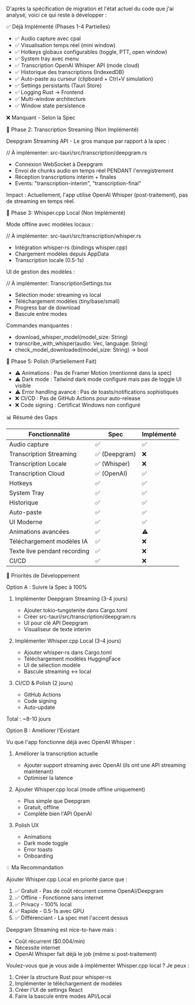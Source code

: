 D'après la spécification de migration et l'état actuel du code que j'ai analysé, voici ce qui reste à développer :

✅ Déjà Implémenté (Phases 1-4 Partielles)

- ✅ Audio capture avec cpal
- ✅ Visualisation temps réel (mini window)
- ✅ Hotkeys globaux configurables (toggle, PTT, open window)
- ✅ System tray avec menu
- ✅ Transcription OpenAI Whisper API (mode cloud)
- ✅ Historique des transcriptions (IndexedDB)
- ✅ Auto-paste au curseur (clipboard + Ctrl+V simulation)
- ✅ Settings persistants (Tauri Store)
- ✅ Logging Rust → Frontend
- ✅ Multi-window architecture
- ✅ Window state persistence

❌ Manquant - Selon la Spec

🎯 Phase 2: Transcription Streaming (Non Implémenté)

Deepgram Streaming API - Le gros manque par rapport à la spec :

// À implémenter: src-tauri/src/transcription/deepgram.rs

- Connexion WebSocket à Deepgram
- Envoi de chunks audio en temps réel PENDANT l'enregistrement
- Réception transcriptions interim + finales
- Events: "transcription-interim", "transcription-final"

Impact : Actuellement, l'app utilise OpenAI Whisper (post-traitement), pas de streaming en temps réel.

🎯 Phase 3: Whisper.cpp Local (Non Implémenté)

Mode offline avec modèles locaux :

// À implémenter: src-tauri/src/transcription/whisper.rs

- Intégration whisper-rs (bindings whisper.cpp)
- Chargement modèles depuis AppData
- Transcription locale (0.5-1s)

UI de gestion des modèles :

// À implémenter: TranscriptionSettings.tsx

- Sélection mode: streaming vs local
- Téléchargement modèles (tiny/base/small)
- Progress bar de download
- Bascule entre modes

Commandes manquantes :

- download_whisper_model(model_size: String)
- transcribe_with_whisper(audio: Vec<f32>, language: String)
- check_model_downloaded(model_size: String) -> bool

🎯 Phase 5: Polish (Partiellement Fait)

- ⚠️ Animations : Pas de Framer Motion (mentionné dans la spec)
- ⚠️ Dark mode : Tailwind dark mode configuré mais pas de toggle UI visible
- ⚠️ Error handling avancé : Pas de toasts/notifications sophistiqués
- ❌ CI/CD : Pas de GitHub Actions pour auto-release
- ❌ Code signing : Certificat Windows non configuré

📊 Résumé des Gaps

| Fonctionnalité               | Spec          | Implémenté |
| ---------------------------- | ------------- | ---------- |
| Audio capture                | ✅            | ✅         |
| Transcription Streaming      | ✅ (Deepgram) | ❌         |
| Transcription Locale         | ✅ (Whisper)  | ❌         |
| Transcription Cloud          | ✅ (OpenAI)   | ✅         |
| Hotkeys                      | ✅            | ✅         |
| System Tray                  | ✅            | ✅         |
| Historique                   | ✅            | ✅         |
| Auto-paste                   | ✅            | ✅         |
| UI Moderne                   | ✅            | ✅         |
| Animations avancées          | ✅            | ⚠️         |
| Téléchargement modèles IA    | ✅            | ❌         |
| Texte live pendant recording | ✅            | ❌         |
| CI/CD                        | ✅            | ❌         |

🎯 Priorités de Développement

Option A : Suivre la Spec à 100%

1. Implémenter Deepgram Streaming (3-4 jours)


    - Ajouter tokio-tungstenite dans Cargo.toml
    - Créer src-tauri/src/transcription/deepgram.rs
    - UI pour clé API Deepgram
    - Visualiseur de texte interim

2. Implémenter Whisper.cpp Local (3-4 jours)


    - Ajouter whisper-rs dans Cargo.toml
    - Téléchargement modèles HuggingFace
    - UI de sélection modèle
    - Bascule streaming ↔ local

3. CI/CD & Polish (2 jours)


    - GitHub Actions
    - Code signing
    - Auto-update

Total : ~8-10 jours

Option B : Améliorer l'Existant

Vu que l'app fonctionne déjà avec OpenAI Whisper :

1. Améliorer la transcription actuelle


    - Ajouter support streaming avec OpenAI (ils ont une API streaming maintenant)
    - Optimiser la latence

2. Ajouter Whisper.cpp local (mode offline uniquement)


    - Plus simple que Deepgram
    - Gratuit, offline
    - Complète bien l'API OpenAI

3. Polish UX


    - Animations
    - Dark mode toggle
    - Error toasts
    - Onboarding

💡 Ma Recommandation

Ajouter Whisper.cpp Local en priorité parce que :

1. ✅ Gratuit - Pas de coût récurrent comme OpenAI/Deepgram
2. ✅ Offline - Fonctionne sans internet
3. ✅ Privacy - 100% local
4. ✅ Rapide - 0.5-1s avec GPU
5. ✅ Différenciant - La spec met l'accent dessus

Deepgram Streaming est nice-to-have mais :

- Coût récurrent ($0.004/min)
- Nécessite internet
- OpenAI Whisper fait déjà le job (même si post-traitement)

Voulez-vous que je vous aide à implémenter Whisper.cpp local ? Je peux :

1. Créer la structure Rust pour whisper-rs
2. Implémenter le téléchargement de modèles
3. Créer l'UI de settings React
4. Faire la bascule entre modes API/Local
